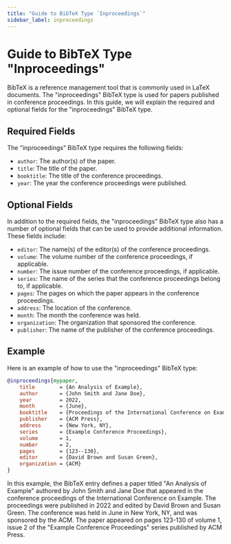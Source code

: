 ```yaml
---
title: "Guide to BibTeX Type `Inproceedings`"
sidebar_label: inproceedings
---
```


# Guide to BibTeX Type "Inproceedings"

BibTeX is a reference management tool that is commonly used in LaTeX documents. The "inproceedings" BibTeX type is used for papers published in conference proceedings. In this guide, we will explain the required and optional fields for the "inproceedings" BibTeX type.

## Required Fields

The "inproceedings" BibTeX type requires the following fields:

-   `author`: The author(s) of the paper.
-   `title`: The title of the paper.
-   `booktitle`: The title of the conference proceedings.
-   `year`: The year the conference proceedings were published.

## Optional Fields

In addition to the required fields, the "inproceedings" BibTeX type also has a number of optional fields that can be used to provide additional information. These fields include:

-   `editor`: The name(s) of the editor(s) of the conference proceedings.
-   `volume`: The volume number of the conference proceedings, if applicable.
-   `number`: The issue number of the conference proceedings, if applicable.
-   `series`: The name of the series that the conference proceedings belong to, if applicable.
-   `pages`: The pages on which the paper appears in the conference proceedings.
-   `address`: The location of the conference.
-   `month`: The month the conference was held.
-   `organization`: The organization that sponsored the conference.
-   `publisher`: The name of the publisher of the conference proceedings.

## Example

Here is an example of how to use the "inproceedings" BibTeX type:


```bibtex
@inproceedings{mypaper,
	title        = {An Analysis of Example},
	author       = {John Smith and Jane Doe},
	year         = 2022,
	month        = {June},
	booktitle    = {Proceedings of the International Conference on Example},
	publisher    = {ACM Press},
	address      = {New York, NY},
	series       = {Example Conference Proceedings},
	volume       = 1,
	number       = 2,
	pages        = {123--130},
	editor       = {David Brown and Susan Green},
	organization = {ACM}
}

```

In this example, the BibTeX entry defines a paper titled "An Analysis of Example" authored by John Smith and Jane Doe that appeared in the conference proceedings of the International Conference on Example. The proceedings were published in 2022 and edited by David Brown and Susan Green. The conference was held in June in New York, NY, and was sponsored by the ACM. The paper appeared on pages 123-130 of volume 1, issue 2 of the "Example Conference Proceedings" series published by ACM Press.